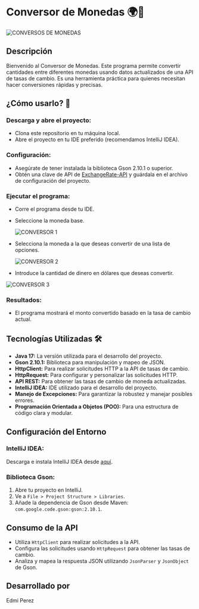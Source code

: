 # Conversor de Monedas 🌍💱

![CONVERSOS DE MONEDAS](https://github.com/user-attachments/assets/88ef08b4-e691-426a-a505-236993342962)

## Descripción

Bienvenido al Conversor de Monedas. Este programa permite convertir cantidades entre diferentes monedas usando datos actualizados de una API de tasas de cambio. Es una herramienta práctica para quienes necesitan hacer conversiones rápidas y precisas.

## ¿Cómo usarlo? 🚀

### Descarga y abre el proyecto:
- Clona este repositorio en tu máquina local.
- Abre el proyecto en tu IDE preferido (recomendamos IntelliJ IDEA).

### Configuración:
- Asegúrate de tener instalada la biblioteca Gson 2.10.1 o superior.
- Obtén una clave de API de [ExchangeRate-API](https://www.exchangerate-api.com/) y guárdala en el archivo de configuración del proyecto.

### Ejecutar el programa:
- Corre el programa desde tu IDE.
- Seleccione la moneda base.
  
  ![CONVERSOR 1](https://github.com/user-attachments/assets/deb35387-6549-4341-8785-496722e505db)

- Selecciona la moneda a la que deseas convertir de una lista de opciones.
  
  ![CONVERSOR 2](https://github.com/user-attachments/assets/ccc32fb0-9297-4b70-ab1a-cec13e22d2ee)

- Introduce la cantidad de dinero en dólares que deseas convertir.
  
![CONVERSOR 3](https://github.com/user-attachments/assets/e0734692-3f5f-4bec-9789-bbcb4ed83d70)


### Resultados:
- El programa mostrará el monto convertido basado en la tasa de cambio actual.

## Tecnologías Utilizadas 🛠️

- **Java 17:** La versión utilizada para el desarrollo del proyecto.
- **Gson 2.10.1:** Biblioteca para manipulación y mapeo de JSON.
- **HttpClient:** Para realizar solicitudes HTTP a la API de tasas de cambio.
- **HttpRequest:** Para configurar y personalizar las solicitudes HTTP.
- **API REST:** Para obtener las tasas de cambio de moneda actualizadas.
- **IntelliJ IDEA:** IDE utilizado para el desarrollo del proyecto.
- **Manejo de Excepciones:** Para garantizar la robustez y manejar posibles errores.
- **Programación Orientada a Objetos (POO):** Para una estructura de código clara y modular.

## Configuración del Entorno

### IntelliJ IDEA:
Descarga e instala IntelliJ IDEA desde [aquí](https://www.jetbrains.com/idea/download/).

### Biblioteca Gson:
1. Abre tu proyecto en IntelliJ.
2. Ve a `File > Project Structure > Libraries`.
3. Añade la dependencia de Gson desde Maven: `com.google.code.gson:gson:2.10.1`.

## Consumo de la API

- Utiliza `HttpClient` para realizar solicitudes a la API.
- Configura las solicitudes usando `HttpRequest` para obtener las tasas de cambio.
- Analiza y mapea la respuesta JSON utilizando `JsonParser` y `JsonObject` de Gson.

## Desarrollado por 
Edmi Perez
